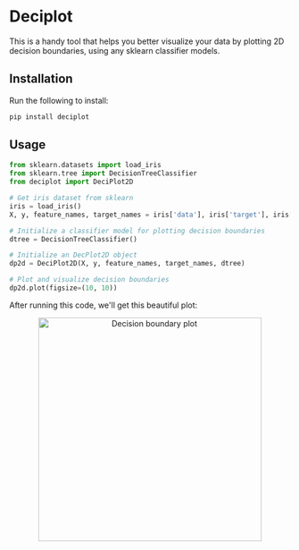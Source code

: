 # Deciplot
This is a handy tool that helps you better visualize your data by plotting 2D decision boundaries, using any sklearn classifier models.

## Installation
Run the following to install:
```python
pip install deciplot
```

## Usage
```python
from sklearn.datasets import load_iris
from sklearn.tree import DecisionTreeClassifier
from deciplot import DeciPlot2D

# Get iris dataset from sklearn
iris = load_iris()
X, y, feature_names, target_names = iris['data'], iris['target'], iris['feature_names'], iris['target_names']

# Initialize a classifier model for plotting decision boundaries
dtree = DecisionTreeClassifier()

# Initialize an DecPlot2D object
dp2d = DeciPlot2D(X, y, feature_names, target_names, dtree)

# Plot and visualize decision boundaries
dp2d.plot(figsize=(10, 10))
```
After running this code, we'll get this beautiful plot:
<p align="center">
<img src='https://user-images.githubusercontent.com/16115992/97483366-62cfa280-1968-11eb-89e4-b112f619765e.png' alt='Decision boundary plot' height=400px/>
</p>
